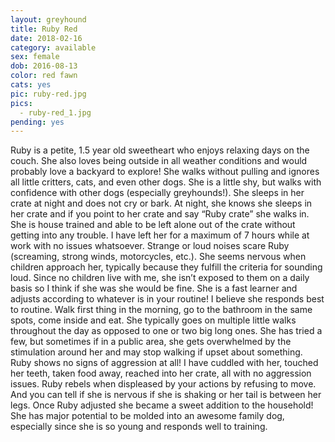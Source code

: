 ```yaml
---
layout: greyhound
title: Ruby Red
date: 2018-02-16
category: available
sex: female
dob: 2016-08-13
color: red fawn
cats: yes
pic: ruby-red.jpg
pics:
  - ruby-red_1.jpg
pending: yes
---
```


Ruby is a petite, 1.5 year old sweetheart who enjoys relaxing days on the couch. She also
loves being outside in all weather conditions and would probably love a backyard to explore!
She walks without pulling and ignores all little critters, cats, and even other dogs. She is
a little shy, but walks with confidence with other dogs (especially greyhounds!). She sleeps
in her crate at night and does not cry or bark. At night, she knows she sleeps in her crate
and if you point to her crate and say “Ruby crate” she walks in. She is house trained and able
to be left alone out of the crate without getting into any trouble. I have left her for a
maximum of 7 hours while at work with no issues whatsoever. Strange or loud noises scare Ruby
(screaming, strong winds, motorcycles, etc.). She seems nervous when children approach her,
typically because they fulfill the criteria for sounding loud. Since no children live with
me, she isn’t exposed to them on a daily basis so I think if she was she would be fine. She
is a fast learner and adjusts according to whatever is in your routine! I believe she
responds best to routine. Walk first thing in the morning, go to the bathroom in the same
spots, come inside and eat. She typically goes on multiple little walks throughout the day as
opposed to one or two big long ones. She has tried a few, but sometimes if in a public area,
she gets overwhelmed by the stimulation around her and may stop walking if upset about
something. Ruby shows no signs of aggression at all! I have cuddled with her, touched her
teeth, taken food away, reached into her crate, all with no aggression issues. Ruby rebels
when displeased by your actions by refusing to move. And you can tell if she is nervous if
she is shaking or her tail is between her legs. Once Ruby adjusted she became a sweet
addition to the household! She has major potential to be molded into an awesome family dog,
especially since she is so young and responds well to training.
